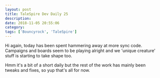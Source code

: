 ```yaml
---
layout: post
title: TaleSpire Dev Daily 25
description:
date: 2018-11-05 20:55:06
category:
tags: ['Bouncyrock', 'TaleSpire']
---
```


Hi again, today has been spent hammering away at more sync code. Campaigns and boards seem to be playing alright and we 'unique creature' stuff is starting to take shape too.

Hmm it's a bit of a short daily but the rest of the work has mainly been tweaks and fixes, so yup that's all for now.
